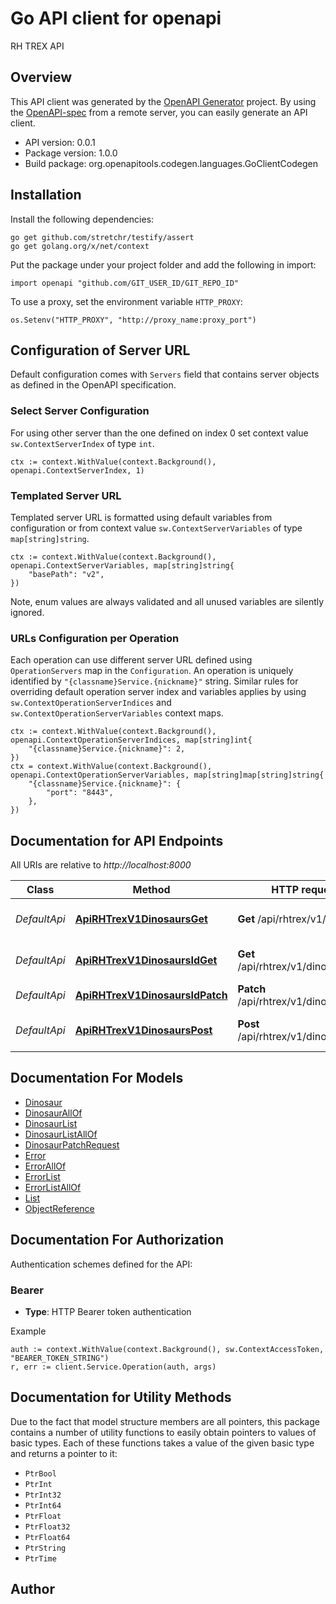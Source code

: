 # Go API client for openapi

RH TREX API

## Overview
This API client was generated by the [OpenAPI Generator](https://openapi-generator.tech) project.  By using the [OpenAPI-spec](https://www.openapis.org/) from a remote server, you can easily generate an API client.

- API version: 0.0.1
- Package version: 1.0.0
- Build package: org.openapitools.codegen.languages.GoClientCodegen

## Installation

Install the following dependencies:

```shell
go get github.com/stretchr/testify/assert
go get golang.org/x/net/context
```

Put the package under your project folder and add the following in import:

```golang
import openapi "github.com/GIT_USER_ID/GIT_REPO_ID"
```

To use a proxy, set the environment variable `HTTP_PROXY`:

```golang
os.Setenv("HTTP_PROXY", "http://proxy_name:proxy_port")
```

## Configuration of Server URL

Default configuration comes with `Servers` field that contains server objects as defined in the OpenAPI specification.

### Select Server Configuration

For using other server than the one defined on index 0 set context value `sw.ContextServerIndex` of type `int`.

```golang
ctx := context.WithValue(context.Background(), openapi.ContextServerIndex, 1)
```

### Templated Server URL

Templated server URL is formatted using default variables from configuration or from context value `sw.ContextServerVariables` of type `map[string]string`.

```golang
ctx := context.WithValue(context.Background(), openapi.ContextServerVariables, map[string]string{
	"basePath": "v2",
})
```

Note, enum values are always validated and all unused variables are silently ignored.

### URLs Configuration per Operation

Each operation can use different server URL defined using `OperationServers` map in the `Configuration`.
An operation is uniquely identified by `"{classname}Service.{nickname}"` string.
Similar rules for overriding default operation server index and variables applies by using `sw.ContextOperationServerIndices` and `sw.ContextOperationServerVariables` context maps.

```golang
ctx := context.WithValue(context.Background(), openapi.ContextOperationServerIndices, map[string]int{
	"{classname}Service.{nickname}": 2,
})
ctx = context.WithValue(context.Background(), openapi.ContextOperationServerVariables, map[string]map[string]string{
	"{classname}Service.{nickname}": {
		"port": "8443",
	},
})
```

## Documentation for API Endpoints

All URIs are relative to *http://localhost:8000*

Class | Method | HTTP request | Description
------------ | ------------- | ------------- | -------------
*DefaultApi* | [**ApiRHTrexV1DinosaursGet**](docs/DefaultApi.md#apirhtrexv1dinosaursget) | **Get** /api/rhtrex/v1/dinosaurs | Returns a list of dinosaurs
*DefaultApi* | [**ApiRHTrexV1DinosaursIdGet**](docs/DefaultApi.md#apirhtrexv1dinosaursidget) | **Get** /api/rhtrex/v1/dinosaurs/{id} | Get an dinosaur by id
*DefaultApi* | [**ApiRHTrexV1DinosaursIdPatch**](docs/DefaultApi.md#apirhtrexv1dinosaursidpatch) | **Patch** /api/rhtrex/v1/dinosaurs/{id} | Update an dinosaur
*DefaultApi* | [**ApiRHTrexV1DinosaursPost**](docs/DefaultApi.md#apirhtrexv1dinosaurspost) | **Post** /api/rhtrex/v1/dinosaurs | Create a new dinosaur


## Documentation For Models

 - [Dinosaur](docs/Dinosaur.md)
 - [DinosaurAllOf](docs/DinosaurAllOf.md)
 - [DinosaurList](docs/DinosaurList.md)
 - [DinosaurListAllOf](docs/DinosaurListAllOf.md)
 - [DinosaurPatchRequest](docs/DinosaurPatchRequest.md)
 - [Error](docs/Error.md)
 - [ErrorAllOf](docs/ErrorAllOf.md)
 - [ErrorList](docs/ErrorList.md)
 - [ErrorListAllOf](docs/ErrorListAllOf.md)
 - [List](docs/List.md)
 - [ObjectReference](docs/ObjectReference.md)


## Documentation For Authorization


Authentication schemes defined for the API:
### Bearer

- **Type**: HTTP Bearer token authentication

Example

```golang
auth := context.WithValue(context.Background(), sw.ContextAccessToken, "BEARER_TOKEN_STRING")
r, err := client.Service.Operation(auth, args)
```


## Documentation for Utility Methods

Due to the fact that model structure members are all pointers, this package contains
a number of utility functions to easily obtain pointers to values of basic types.
Each of these functions takes a value of the given basic type and returns a pointer to it:

* `PtrBool`
* `PtrInt`
* `PtrInt32`
* `PtrInt64`
* `PtrFloat`
* `PtrFloat32`
* `PtrFloat64`
* `PtrString`
* `PtrTime`

## Author



